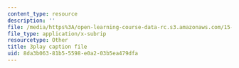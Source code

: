 ```yaml
---
content_type: resource
description: ''
file: /media/https%3A/open-learning-course-data-rc.s3.amazonaws.com/15-401-finance-theory-i-fall-2008/8da3b06381b55598e0a203b5ea479dfa_JE80wLNIhjE.srt
file_type: application/x-subrip
resourcetype: Other
title: 3play caption file
uid: 8da3b063-81b5-5598-e0a2-03b5ea479dfa
---
```

